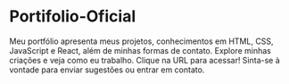 # Portifolio-Oficial
Meu portfólio apresenta meus projetos, conhecimentos em HTML, CSS, JavaScript e React, além de minhas formas de contato. Explore minhas criações e veja como eu trabalho. Clique na URL para acessar! Sinta-se à vontade para enviar sugestões ou entrar em contato.
